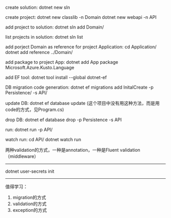 create solution: dotnet new sln

create project: dotnet new classlib -n Domain          dotnet new webapi -n API

add project to solution: dotnet sln add Domain/

list projects in solution: dotnet sln list

add porject Domain as reference for project Application: cd Application/      dotnet add reference ../Domain/

add package to project App: dotnet add App package Microsoft.Azure.Kusto.Language

add EF tool: dotnet tool install --global dotnet-ef

DB migration code generation: dotnet ef migrations add InitalCreate -p Persistence/ -s API/

update DB: dotnet ef database update    (这个项目中没有用这种方法，而是用code的方式，见Program.cs)

drop DB: dotnet ef database drop -p Persistence -s API

run: dotnet run -p API/

watch run: cd API/             dotnet watch run


两种validation的方式，一种是annotation，一种是Fluent validation（middleware）


---------------
dotnet user-secrets init


---------------
值得学习：
1. migration的方式
2. validation的方式
3. exception的方式